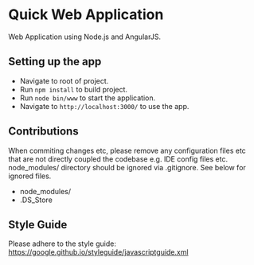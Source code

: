 # Quick Web Application

Web Application using Node.js and AngularJS.

## Setting up the app
- Navigate to root of project.
- Run `npm install` to build project.
- Run `node bin/www` to start the application.
- Navigate to `http://localhost:3000/` to use the app.

## Contributions
When commiting changes etc, please remove any configuration
files etc that are not directly coupled the codebase e.g.
IDE config files etc. node_modules/ directory should be ignored via .gitignore.
See below for ignored files.
- node_modules/
- .DS_Store

## Style Guide
Please adhere to the style guide: 
https://google.github.io/styleguide/javascriptguide.xml


